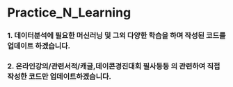 # Practice_N_Learning
### 1. 데이터분석에 필요한 머신러닝 및 그외 다양한 학습을 하며 작성된 코드를 업데이트 하겠습니다.
### 2. 온라인강의/관련서적/캐글,데이콘경진대회 필사등등 의 관련하여 직접 작성한 코드만 업데이트하겠습니다.
